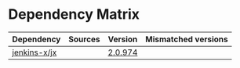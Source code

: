 # Dependency Matrix

Dependency | Sources | Version | Mismatched versions
---------- | ------- | ------- | -------------------
[jenkins-x/jx](https://github.com/jenkins-x/jx.git) |  | [2.0.974](https://github.com/jenkins-x/jx/releases/tag/v2.0.974) | 
